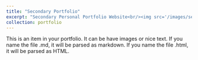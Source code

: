 ```yaml
---
title: "Secondary Portfolio"
excerpt: "Secondary Personal Portfolio Website<br/><img src='/images/secondary_portfolio.png'>"
collection: portfolio
---
```


This is an item in your portfolio. It can be have images or nice text. If you name the file .md, it will be parsed as markdown. If you name the file .html, it will be parsed as HTML. 
